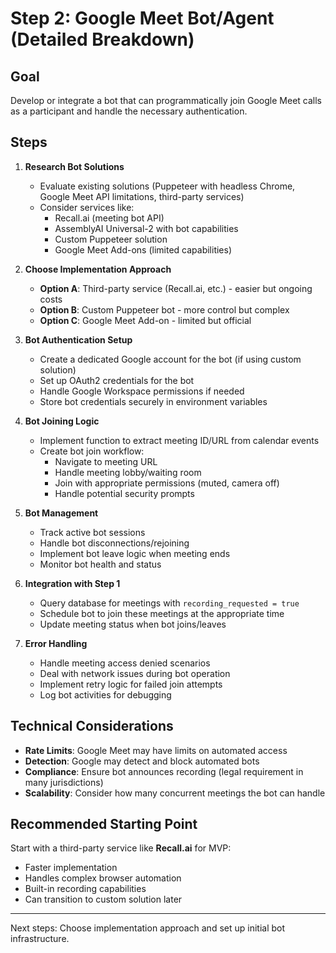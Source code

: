 # Step 2: Google Meet Bot/Agent (Detailed Breakdown)

## Goal

Develop or integrate a bot that can programmatically join Google Meet calls as a participant and handle the necessary authentication.

## Steps

1. **Research Bot Solutions**

   - Evaluate existing solutions (Puppeteer with headless Chrome, Google Meet API limitations, third-party services)
   - Consider services like:
     - Recall.ai (meeting bot API)
     - AssemblyAI Universal-2 with bot capabilities
     - Custom Puppeteer solution
     - Google Meet Add-ons (limited capabilities)

2. **Choose Implementation Approach**

   - **Option A**: Third-party service (Recall.ai, etc.) - easier but ongoing costs
   - **Option B**: Custom Puppeteer bot - more control but complex
   - **Option C**: Google Meet Add-on - limited but official

3. **Bot Authentication Setup**

   - Create a dedicated Google account for the bot (if using custom solution)
   - Set up OAuth2 credentials for the bot
   - Handle Google Workspace permissions if needed
   - Store bot credentials securely in environment variables

4. **Bot Joining Logic**

   - Implement function to extract meeting ID/URL from calendar events
   - Create bot join workflow:
     - Navigate to meeting URL
     - Handle meeting lobby/waiting room
     - Join with appropriate permissions (muted, camera off)
     - Handle potential security prompts

5. **Bot Management**

   - Track active bot sessions
   - Handle bot disconnections/rejoining
   - Implement bot leave logic when meeting ends
   - Monitor bot health and status

6. **Integration with Step 1**

   - Query database for meetings with `recording_requested = true`
   - Schedule bot to join these meetings at the appropriate time
   - Update meeting status when bot joins/leaves

7. **Error Handling**
   - Handle meeting access denied scenarios
   - Deal with network issues during bot operation
   - Implement retry logic for failed join attempts
   - Log bot activities for debugging

## Technical Considerations

- **Rate Limits**: Google Meet may have limits on automated access
- **Detection**: Google may detect and block automated bots
- **Compliance**: Ensure bot announces recording (legal requirement in many jurisdictions)
- **Scalability**: Consider how many concurrent meetings the bot can handle

## Recommended Starting Point

Start with a third-party service like **Recall.ai** for MVP:

- Faster implementation
- Handles complex browser automation
- Built-in recording capabilities
- Can transition to custom solution later

---

Next steps: Choose implementation approach and set up initial bot infrastructure.



